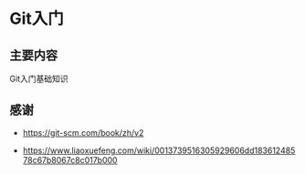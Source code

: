 # Git入门

## 主要内容
Git入门基础知识

## 感谢
* https://git-scm.com/book/zh/v2

* https://www.liaoxuefeng.com/wiki/0013739516305929606dd18361248578c67b8067c8c017b000